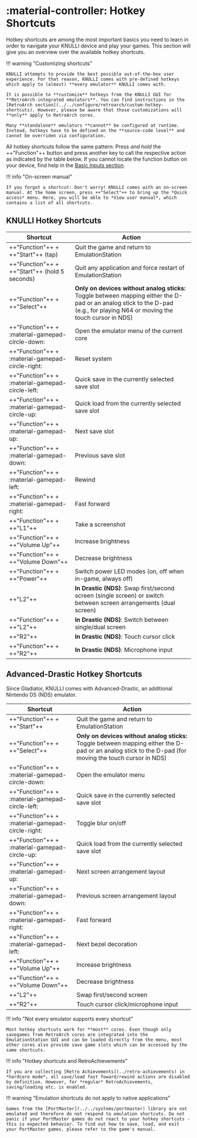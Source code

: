 # :material-controller: Hotkey Shortcuts

Hotkey shortcuts are among the most important basics you need to learn in order to navigate your KNULLI device and play your games. This section will give you an overview over the available hotkey shortcuts.

!!! warning "Customizing shortcuts"

    KNULLI attempts to provide the best possible out-of-the-box user experience. For that reason, KNULLI comes with pre-defined hotkeys which apply to (almost) **every emulator** KNULLI comes with.
     
    It is possible to **customize** hotkeys from the KNULLI GUI for **RetroArch-integrated emulators**. You can find instructions in the [RetroArch section](../../configure/retroarch/custom-hotkey-shortcuts). However, please be aware that those customizations will **only** apply to RetroArch cores.
     
    Many **standalone** emulators **cannot** be configured at runtime. Instead, hotkeys have to be defined on the **source-code level** and cannot be overriden via configuration.

All hotkey shortcuts follow the same pattern: Press *and hold* the ++"Function"++ button and press another key to call the respective action as indicated by the table below. If you cannot locate the function button on your device, find help in the [Basic Inputs section](../basic-inputs).

!!! info "On-screen manual"

    If you forgot a shortcut: Don't worry! KNULLI comes with an on-screen manual. At the home screen, press ++"Select"++ to bring up the *Quick access* menu. Here, you will be able to *View user manual*, which contains a list of all shortcuts.

## KNULLI Hotkey Shortcuts

| Shortcut                                         | Action                                           |
| ------------------------------------------------ | ------------------------------------------------ |
| ++"Function"++ + ++"Start"++ (tap)               | Quit the game and return to EmulationStation     |
| ++"Function"++ + ++"Start"++ (hold 5 seconds)    | Quit any application and force restart of EmulationStation |
| ++"Function"++ + ++"Select"++                    | **Only on devices without analog sticks:** Toggle between mapping either the D-pad or an analog stick to the D-pad (e.g., for playing N64 or moving the touch cursor in NDS) |
| ++"Function"++ + :material-gamepad-circle-down:  | Open the emulator menu of the current core       |
| ++"Function"++ + :material-gamepad-circle-right: | Reset system                                     |
| ++"Function"++ + :material-gamepad-circle-left:  | Quick save in the currently selected save slot   |
| ++"Function"++ + :material-gamepad-circle-up:    | Quick load from the currently selected save slot |
| ++"Function"++ + :material-gamepad-up:           | Next save slot                                   |
| ++"Function"++ + :material-gamepad-down:         | Previous save slot                               |
| ++"Function"++ + :material-gamepad-left:         | Rewind                                           |
| ++"Function"++ + :material-gamepad-right:        | Fast forward                                     |
| ++"Function"++ + ++"L1"++                        | Take a screenshot                                |
| ++"Function"++ + ++"Volume Up"++                 | Increase brightness                              |
| ++"Function"++ + ++"Volume Down"++               | Decrease brightness                              |
| ++"Function"++ + ++"Power"++                     | Switch power LED modes (on, off when in-game, always off) |
| ++"L2"++                                         | **In Drastic (NDS)**: Swap first/second screen (single screen) or switch between screen arrangements (dual screen) |
| ++"Function"++ + ++"L2"++                        | **In Drastic (NDS)**: Switch between single/dual screen |
| ++"R2"++                                         | **In Drastic (NDS)**: Touch cursor click         |
| ++"Function"++ + ++"R2"++                        | **In Drastic (NDS)**: Microphone input           |

## Advanced-Drastic Hotkey Shortcuts

Since Gladiator, KNULLI comes with Advanced-Drastic, an additional Nintendo DS (NDS) emulator.

| Shortcut                                        | Action                                           |
| ----------------------------------------------- | ------------------------------------------------ |
| ++"Function"++ + ++"Start"++                    | Quit the game and return to EmulationStation     |
| ++"Function"++ + ++"Select"++                   | **Only on devices without analog sticks:** Toggle between mapping either the D-pad or an analog stick to the D-pad (for moving the touch cursor in NDS) |
| ++"Function"++ + :material-gamepad-circle-down:  | Open the emulator menu                           |
| ++"Function"++ + :material-gamepad-circle-left:  | Quick save in the currently selected save slot   |
| ++"Function"++ + :material-gamepad-circle-right: | Toggle blur on/off                               |
| ++"Function"++ + :material-gamepad-circle-up:    | Quick load from the currently selected save slot |
| ++"Function"++ + :material-gamepad-up:           | Next screen arrangement layout                   |
| ++"Function"++ + :material-gamepad-down:         | Previous screen arrangement layout               |
| ++"Function"++ + :material-gamepad-right:        | Fast forward                                     |
| ++"Function"++ + :material-gamepad-left:         | Next bezel decoration                            |
| ++"Function"++ + ++"Volume Up"++                 | Increase brightness                              |
| ++"Function"++ + ++"Volume Down"++               | Decrease brightness                              |
| ++"L2"++                                         | Swap first/second screen                         |
| ++"R2"++                                         | Touch cursor click/microphone input              |

!!! info "Not every emulator supports every shortcut"

    Most hotkey shortcuts work for **most** cores. Even though only savegames from RetroArch cores are integrated into the EmulationStation GUI and can be loaded directly from the menu, most other cores also provide save game slots which can be accessed by the same shortcuts.

!!! info "Hotkey shortcuts and RetroAchievements"

    If you are collecting [Retro Achievements](../retro-achievements) in *hardcore mode*, all save/load fast foward/rewind actions are disabled by definition. However, for *regular* RetroAchievements, saving/loading etc. is enabled.

!!! warning "Emulation shortcuts do not apply to native applications"

    Games from the [PortMaster](../../systems/portmaster) library are not emulated and therefore do not respond to emulation shortcuts. Do not panic if your PortMaster games do not react to your hotkey shortcuts - this is expected behavior. To find out how to save, load, and exit your PortMaster games, please refer to the game's manual.

